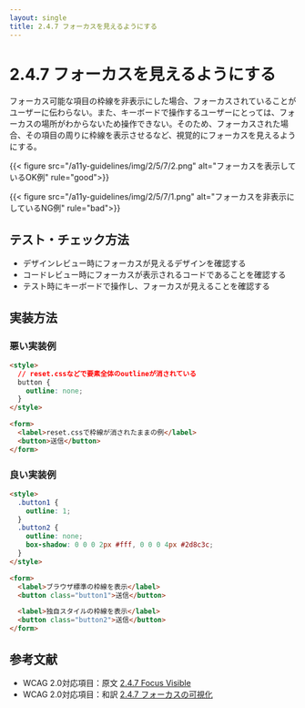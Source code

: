 ```yaml
---
layout: single
title: 2.4.7 フォーカスを見えるようにする
---
```


# 2.4.7 フォーカスを見えるようにする

フォーカス可能な項目の枠線を非表示にした場合、フォーカスされていることがユーザーに伝わらない。また、キーボードで操作するユーザーにとっては、フォーカスの場所がわからないため操作できない。そのため、フォーカスされた場合、その項目の周りに枠線を表示させるなど、視覚的にフォーカスを見えるようにする。

{{< figure
  src="/a11y-guidelines/img/2/5/7/2.png"
  alt="フォーカスを表示しているOK例"
  rule="good">}}

{{< figure
  src="/a11y-guidelines/img/2/5/7/1.png"
  alt="フォーカスを非表示にしているNG例"
  rule="bad">}}

## テスト・チェック方法

- デザインレビュー時にフォーカスが見えるデザインを確認する
- コードレビュー時にフォーカスが表示されるコードであることを確認する
- テスト時にキーボードで操作し、フォーカスが見えることを確認する

## 実装方法

### 悪い実装例

```html
<style>
  // reset.cssなどで要素全体のoutlineが消されている
  button {
    outline: none;
  }
</style>

<form>
  <label>reset.cssで枠線が消されたままの例</label>
  <button>送信</button>
</form>
```

### 良い実装例

```html
<style>
  .button1 {
    outline: 1;
  }
  .button2 {
    outline: none;
    box-shadow: 0 0 0 2px #fff, 0 0 0 4px #2d8c3c;
  }
</style>

<form>
  <label>ブラウザ標準の枠線を表示</label>
  <button class="button1">送信</button>

  <label>独自スタイルの枠線を表示</label>
  <button class="button2">送信</button>
</form>
```

## 参考文献

- WCAG 2.0対応項目：原文 [2.4.7 Focus Visible](https://www.w3.org/TR/2008/REC-WCAG20-20081211/#navigation-mechanisms-focus-visible)
- WCAG 2.0対応項目：和訳 [2.4.7 フォーカスの可視化](http://waic.jp/docs/WCAG20/Overview.html#navigation-mechanisms-focus-visible)

